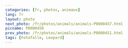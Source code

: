 ```yaml
---
categories: [fr, photos, animaux]
lang: fr
layout: photo
next_photo: /fr/photos/animals/animals-P0000457.html
picname: P0000450
prev_photo: /fr/photos/animals/animals-P0000451.html
tags: [Fotofalle, Leopard]
---
```

